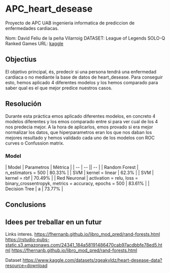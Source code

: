 # APC_heart_desease
Proyecto de APC UAB ingenieria informatica de prediccion de enfermedades cardiacas.

Nom: David Feliu de la peña Vilarroig
DATASET: League of Legends SOLO-Q Ranked Games
URL: [kaggle](https://www.kaggle.com/datasets/bobbyscience/league-of-legends-soloq-ranked-games)
## Objectius
El objetivo principal, és, predecir si una persona tendrá una enfermedad cardiaca o no mediante la base de datos de heart_desease. Para conseguir esto, hemos aplicado 4 diferentes modelos y los hemos comparado para saber qual es el que mejor predice nuestros casos.

## Resolución
Durante esta práctica emos aplicado diferentes modelos, en concreto 4 modelos diferentes y los emos comparado entre si para ver cual de los 4 nos predecia mejor. A la hora de aplicarlos, emos provado si era mejor normalizar los datos, que hiperparametros eran los que nos daban los mejores resultado y hemos validado cada uno de los modelos con ROC curves o Confussion matrix.

### Model
| Model | Parametros | Mètrica |
| -- | -- || -- |
| Random Forest | n_estimators = 500 | 80.33% |
| SVM | kernel = linear | 62.3% |
| SVM | kernel = rbf | 70.49% |
| Red Neuronal | activation = relu, loss  = binary_crossentropyk, metrics = accuracy, epochs = 500 | 83.61% |
| Decision Tree | a | 73.77% |
## Conclusions

## Idees per treballar en un futur

Links interes.
https://fhernanb.github.io/libro_mod_pred/rand-forests.html
https://rstudio-pubs-static.s3.amazonaws.com/24341_184a58191486470cab97acdbbfe78ed5.html
https://fhernanb.github.io/libro_mod_pred/rand-forests.html

Dataset
https://www.kaggle.com/datasets/zgeakyldz/heart-desease-data?resource=download
